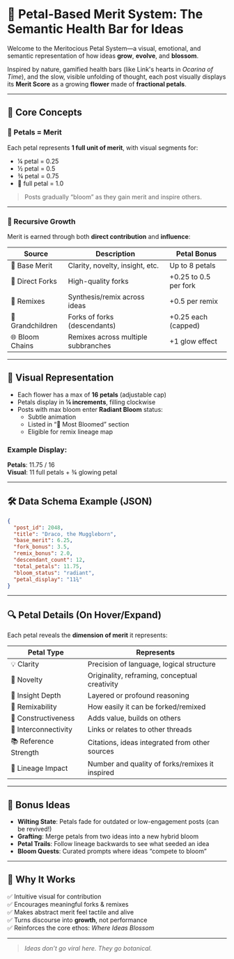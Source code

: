 
# 🌸 Petal-Based Merit System: The Semantic Health Bar for Ideas

Welcome to the Meritocious Petal System—a visual, emotional, and semantic representation of how ideas **grow**, **evolve**, and **blossom**.

Inspired by nature, gamified health bars (like Link's hearts in *Ocarina of Time*), and the slow, visible unfolding of thought, each post visually displays its **Merit Score** as a growing **flower** made of **fractional petals**.

---

## 🧠 Core Concepts

### 🪷 Petals = Merit
Each petal represents **1 full unit of merit**, with visual segments for:

- ¼ petal = 0.25
- ½ petal = 0.5
- ¾ petal = 0.75
- 🌸 full petal = 1.0

> Posts gradually “bloom” as they gain merit and inspire others.

---

### 🔄 Recursive Growth

Merit is earned through both **direct contribution** and **influence**:

| Source | Description | Petal Bonus |
|--------|-------------|-------------|
| 🌱 Base Merit | Clarity, novelty, insight, etc. | Up to 8 petals |
| 🌿 Direct Forks | High-quality forks | +0.25 to 0.5 per fork |
| 🔁 Remixes | Synthesis/remix across ideas | +0.5 per remix |
| 👶 Grandchildren | Forks of forks (descendants) | +0.25 each (capped) |
| 🌐 Bloom Chains | Remixes across multiple subbranches | +1 glow effect |

---

## 🧩 Visual Representation

- Each flower has a max of **16 petals** (adjustable cap)
- Petals display in **¼ increments**, filling clockwise
- Posts with max bloom enter **Radiant Bloom** status:
  - Subtle animation
  - Listed in “🌺 Most Bloomed” section
  - Eligible for remix lineage map

### Example Display:

**Petals**: 11.75 / 16  
**Visual**: 11 full petals + ¾ glowing petal

---

## 🛠 Data Schema Example (JSON)

```json
{
  "post_id": 2048,
  "title": "Draco, the Muggleborn",
  "base_merit": 6.25,
  "fork_bonus": 3.5,
  "remix_bonus": 2.0,
  "descendant_count": 12,
  "total_petals": 11.75,
  "bloom_status": "radiant",
  "petal_display": "11¾"
}
```

---

## 🔍 Petal Details (On Hover/Expand)

Each petal reveals the **dimension of merit** it represents:

| Petal Type | Represents |
|------------|------------|
| 💡 Clarity | Precision of language, logical structure |
| 🌱 Novelty | Originality, reframing, conceptual creativity |
| 🧠 Insight Depth | Layered or profound reasoning |
| 🔄 Remixability | How easily it can be forked/remixed |
| 🤝 Constructiveness | Adds value, builds on others |
| 🧵 Interconnectivity | Links or relates to other threads |
| 📚 Reference Strength | Citations, ideas integrated from other sources |
| 🧬 Lineage Impact | Number and quality of forks/remixes it inspired |

---

## 🧭 Bonus Ideas

- **Wilting State**: Petals fade for outdated or low-engagement posts (can be revived!)
- **Grafting**: Merge petals from two ideas into a new hybrid bloom
- **Petal Trails**: Follow lineage backwards to see what seeded an idea
- **Bloom Quests**: Curated prompts where ideas “compete to bloom”

---

## 🌺 Why It Works

✅ Intuitive visual for contribution  
✅ Encourages meaningful forks & remixes  
✅ Makes abstract merit feel tactile and alive  
✅ Turns discourse into **growth**, not performance  
✅ Reinforces the core ethos: *Where Ideas Blossom*

---

> *Ideas don’t go viral here. They go botanical.*

